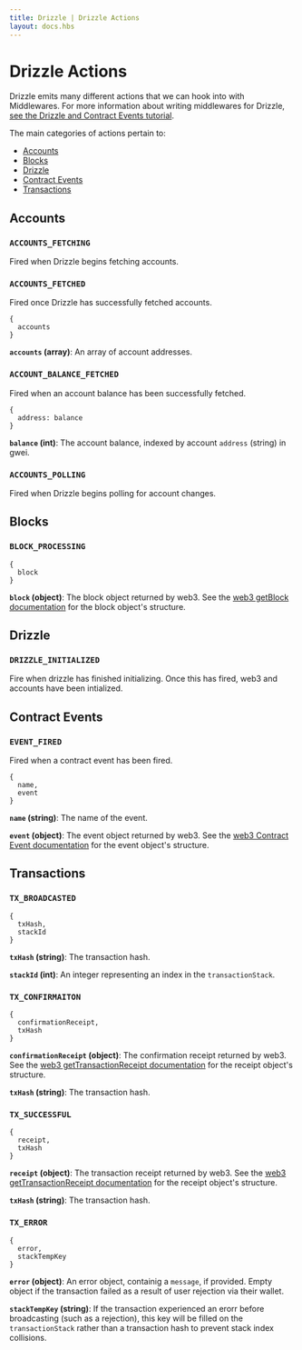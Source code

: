 ```yaml
---
title: Drizzle | Drizzle Actions
layout: docs.hbs
---
```

# Drizzle Actions

Drizzle emits many different actions that we can hook into with Middlewares. For more information about writing middlewares for Drizzle, [see the Drizzle and Contract Events tutorial](/tutorials/drizzle-and-contract-events).

The main categories of actions pertain to:
* [Accounts](#accounts)
* [Blocks](#blocks)
* [Drizzle](#drizzle)
* [Contract Events](#contract-events)
* [Transactions](#transactions)

## Accounts

### `ACCOUNTS_FETCHING`
Fired when Drizzle begins fetching accounts.

### `ACCOUNTS_FETCHED`
Fired once Drizzle has successfully fetched accounts.
```
{
  accounts
}
```
**`accounts` (array)**: An array of account addresses.

<!--
### `ACCOUNTS_FAILED`
A sentence about the event, such as: conditions under which it fires, what it contains, etc.
```
{
  error
}
```
`error` (object): An error object.
-->

### `ACCOUNT_BALANCE_FETCHED`
Fired when an account balance has been successfully fetched. 
```
{
  address: balance
}
```
**`balance` (int)**: The account balance, indexed by account `address` (string) in gwei.

### `ACCOUNTS_POLLING`
Fired when Drizzle begins polling for account changes.

## Blocks

<!--### `BLOCK_RECEIVED`
A sentence about the event, such as: conditions under which it fires, what it contains, etc.

### `BLOCKS_FAILED`
A sentence about the event, such as: conditions under which it fires, what it contains, etc.

### `BLOCK_FOUND`
A sentence about the event, such as: conditions under which it fires, what it contains, etc.-->

### `BLOCK_PROCESSING`
```
{
  block
}
```
**`block` (object)**: The block object returned by web3. See the [web3 getBlock documentation](https://web3js.readthedocs.io/en/1.0/web3-eth.html?highlight=getBlock#id45) for the block object's structure.

<!--### `BLOCKS_LISTENING`
A sentence about the event, such as: conditions under which it fires, what it contains, etc.

### `BLOCKS_POLLING`
A sentence about the event, such as: conditions under which it fires, what it contains, etc.-->

## Drizzle

<!--### `DRIZZLE_INITIALIZING`
A sentence about the event, such as: conditions under which it fires, what it contains, etc.-->

### `DRIZZLE_INITIALIZED`
Fire when drizzle has finished initializing. Once this has fired, web3 and accounts have been intialized.

<!--### `DRIZZLE_FAILED`
A sentence about the event, such as: conditions under which it fires, what it contains, etc.

## Contracts

### `GETTING_CONTRACT_VAR`
A sentence about the event, such as: conditions under which it fires, what it contains, etc.

### `GOT_CONTRACT_VAR`
A sentence about the event, such as: conditions under which it fires, what it contains, etc.

### `ERROR_CONTRACT_VAR`
A sentence about the event, such as: conditions under which it fires, what it contains, etc.

### `CONTRACT_SYNC_IND`
A sentence about the event, such as: conditions under which it fires, what it contains, etc.

### `CONTRACT_SYNCED`
A sentence about the event, such as: conditions under which it fires, what it contains, etc.

### `CONTRACT_SYNCING`
A sentence about the event, such as: conditions under which it fires, what it contains, etc.

### `DELETE_CONTRACT`
A sentence about the event, such as: conditions under which it fires, what it contains, etc.

### `CALL_CONTRACT_FN`
A sentence about the event, such as: conditions under which it fires, what it contains, etc.

### `SEND_CONTRACT_TX`
A sentence about the event, such as: conditions under which it fires, what it contains, etc.

### `ADD_CONTRACT`
A sentence about the event, such as: conditions under which it fires, what it contains, etc.

### `CONTRACT_INITIALIZING`
A sentence about the event, such as: conditions under which it fires, what it contains, etc.

### `CONTRACT_INITIALIZED`
A sentence about the event, such as: conditions under which it fires, what it contains, etc.-->

## Contract Events

<!--### `LISTEN_FOR_EVENT`
A sentence about the event, such as: conditions under which it fires, what it contains, etc.-->

### `EVENT_FIRED`
Fired when a contract event has been fired.
```
{
  name,
  event
}
```
**`name` (string)**: The name of the event.

**`event` (object)**: The event object returned by web3. See the [web3 Contract Event documentation](https://web3js.readthedocs.io/en/1.0/web3-eth-contract.html#contract-events-return) for the event object's structure.

<!--### `EVENT_CHANGED`
A sentence about the event, such as: conditions under which it fires, what it contains, etc.

### `EVENT_ERROR`
A sentence about the event, such as: conditions under which it fires, what it contains, etc.-->

## Transactions

<!--### `PUSH_TO_TXSTACK`
A sentence about the event, such as: conditions under which it fires, what it contains, etc.-->

### `TX_BROADCASTED`
```
{
  txHash,
  stackId
}
```
**`txHash` (string)**: The transaction hash.

**`stackId` (int)**: An integer representing an index in the `transactionStack`.

### `TX_CONFIRMAITON`
```
{
  confirmationReceipt,
  txHash
}
```
**`confirmationReceipt` (object)**: The confirmation receipt returned by web3. See the [web3 getTransactionReceipt documentation](https://web3js.readthedocs.io/en/1.0/web3-eth.html?highlight=confirmation#eth-gettransactionreceipt-return) for the receipt object's structure.

**`txHash` (string)**: The transaction hash.

### `TX_SUCCESSFUL`
```
{
  receipt,
  txHash
}
```
**`receipt` (object)**: The transaction receipt returned by web3. See the [web3 getTransactionReceipt documentation](https://web3js.readthedocs.io/en/1.0/web3-eth.html?highlight=confirmation#eth-gettransactionreceipt-return) for the receipt object's structure.

**`txHash` (string)**: The transaction hash.

### `TX_ERROR`
```
{
  error,
  stackTempKey
}
```
**`error` (object)**: An error object, containig a `message`, if provided. Empty object if the transaction failed as a result of user rejection via their wallet.

**`stackTempKey` (string)**: If the transaction experienced an erorr before broadcasting (such as a rejection), this key will be filled on the `transactionStack` rather than a transaction hash to prevent stack index collisions.